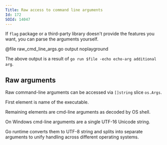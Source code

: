 ```yaml
---
Title: Raw access to command line arguments
Id: 172
SOId: 14047
---
```


If `flag` package or a third-party library doesn't provide the features you want, you can parse the arguments yourself.

@file raw_cmd_line_args.go output noplayground

The above output is a result of `go run $file -echo echo-arg additional arg`.

## Raw arguments

Raw command-line arguments can be accessed via `[]string` slice `os.Args`.

First element is name of the executable.

Remaining elements are cmd-line arguments as decoded by OS shell.

On Windows cmd-line arguments are a single UTF-16 Unicode string.

Go runtime converts them to UTF-8 string and splits into separate arguments to unify handling across different operating systems.

